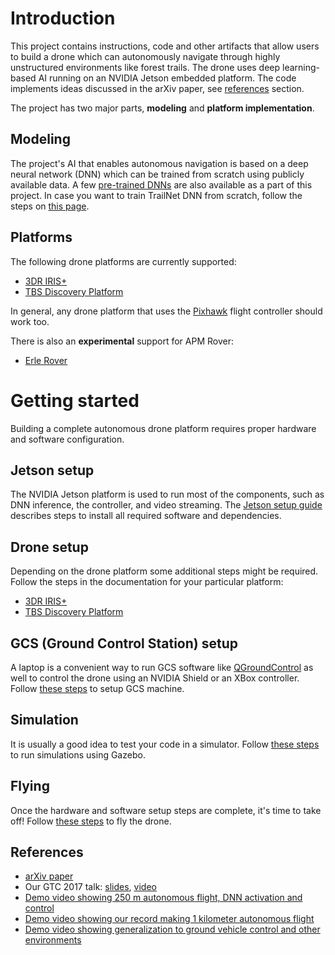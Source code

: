 # Introduction

This project contains instructions, code and other artifacts that allow users to build a drone which can autonomously navigate through highly unstructured environments like forest trails. The drone uses deep learning-based AI running on an NVIDIA Jetson embedded platform. The code implements ideas discussed in the arXiv paper, see [references](#references) section.

The project has two major parts, **modeling** and **platform implementation**.

## Modeling
The project's AI that enables autonomous navigation is based on a deep neural network (DNN) which can be trained from scratch using publicly available data. A few [pre-trained DNNs](../blob/master/models/pretrained/) are also available as a part of this project. In case you want to train TrailNet DNN from scratch, follow the steps on [this page](./Models).

## Platforms
The following drone platforms are currently supported:
* [3DR IRIS+](./3DR-Iris-Setup)
* [TBS Discovery Platform](./Skypad-TBS-Discovery-Setup)

In general, any drone platform that uses the [Pixhawk](https://pixhawk.org/) flight controller should work too.

There is also an **experimental** support for APM Rover:
* [Erle Rover](./Erle-Rover-Setup)

# Getting started
Building a complete autonomous drone platform requires proper hardware and software configuration. 

## Jetson setup
The NVIDIA Jetson platform is used to run most of the components, such as DNN inference, the controller, and video streaming. The [Jetson setup guide](./Jetson-Setup) describes steps to install all required software and dependencies.

## Drone setup
Depending on the drone platform some additional steps might be required. Follow the steps in the documentation for your particular platform:
* [3DR IRIS+](./3DR-Iris-Setup)
* [TBS Discovery Platform](./Skypad-TBS-Discovery-Setup)

## GCS (Ground Control Station) setup
A laptop is a convenient way to run GCS software like [QGroundControl](http://qgroundcontrol.com/) as well to control the drone using an NVIDIA Shield or an XBox controller. Follow [these steps](./GCSSetup) to setup GCS machine.

## Simulation
It is usually a good idea to test your code in a simulator. Follow [these steps](./testing-in-simulator) to run simulations using Gazebo.

## Flying
Once the hardware and software setup steps are complete, it's time to take off! Follow [these steps](./Launch-Sequence-and-Flying) to fly the drone.

## References
* [arXiv paper](https://arxiv.org/abs/1705.02550)
* Our GTC 2017 talk: [slides](http://on-demand.gputechconf.com/gtc/2017/presentation/s7172-nikolai-smolyanskiy-autonomous-drone-navigation-with-deep-learning.pdf), [video](http://on-demand.gputechconf.com/gtc/2017/video/s7172-smolyanskiy-autonomous-drone-navigation-with-deep-learning%20(1).PNG.mp4)
* [Demo video showing 250 m autonomous flight, DNN activation and control](https://www.youtube.com/watch?v=H7Ym3DMSGms)
* [Demo video showing our record making 1 kilometer autonomous flight](https://www.youtube.com/watch?v=USYlt9t0lZY)
* [Demo video showing generalization to ground vehicle control and other environments](https://www.youtube.com/watch?v=ZKF5N8xUxfw)
